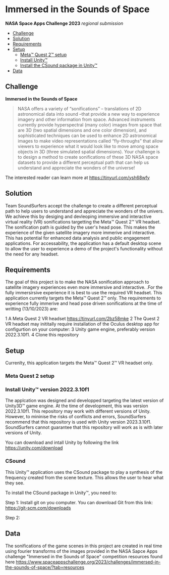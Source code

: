 # Immersed in the Sounds of Space 
**NASA Space Apps Challenge 2023** *regional submission*

- [Challenge](#challenge)
- [Solution](#solution)
- [Requirements](#requirements)
- [Setup](#setup)
  * [Meta™ Quest 2™ setup](#meta-quest-2-setup)
  * [Install Unity™ ](#downloadUnity)
  * [Install the CSound package in Unity™](#csound)  
- [Data](#data)

## Challenge
**Immersed in the Sounds of Space** 
>NASA offers a variety of “sonifications” – translations of 2D astronomical data into sound –that provide a new way to experience imagery and other information from space. Advanced instruments currently provide hyperspectral (many color) images from space that are 3D (two spatial dimensions and one color dimension), and sophisticated techniques can be used to enhance 2D astronomical images to make video representations called “fly-throughs” that allow viewers to experience what it would look like to move among space objects in 3D (three simulated spatial dimensions). Your challenge is to design a method to create sonifications of these 3D NASA space datasets to provide a different perceptual path that can help us understand and appreciate the wonders of the universe!

The interested reader can learn more at https://tinyurl.com/ysh68wfy

## Solution
Team SoundSurfers accept the challenge to create a different perceptual path to help users to understand and appreciate the wonders of the univers. We achieve this by desiging and devleoping immersive and interactive virtual reality (VR) sonifications targetting the Meta™ Quest 2™ VR headset.  The sonification path is guided by the user's head pose. This makes the experience of the given satellite imagery more immerive and interactive. This has potential for enhanced data analysis and public engagement applications. For accessability, the application has a default desktop scene to allow the user to experience a demo of the project's functionality without the need for any headset.
 
## Requirements
The goal of this project is to make the NASA sonification approach to satellite imagery experiences even more immersive and interactive. <!--As such, this application has a 2D scene that allows mouse input to drive the path of sonification of a satellite image in the Unity™ game scene-->.For the fully immersirsive experience it is best to use the required VR headset. This application currently targets the Meta™ Quest 2™ only. The requirements to experience fully immerive and head pose driven sonifications at the time of writting (13/10/2023) are:

1 A Meta Quest 2 VR headset https://tinyurl.com/2bz58mke
2 The Quest 2 VR headset may inititally require installation of the Oculus desktop app for configurtion on your computer:
3 Unity game engine, preferably version 2022.3.10f1.
4 Clone this repository

## Setup
Currenlty, this application targets the Meta™ Quest 2™ VR headset only.

### Meta Quest 2 setup

### Install Unity™ version 2022.3.10f1
The applcation was designed and developped targeting the latest version of Unity3D™ game engine. At the time of development, this was version 2022.3.10f1. This repository may work with different versions of Unity. However, to mininise the risks of conflicts and errors, SoundSurfers recommend that this repository is used with Unity version 2023.3.10f1. SoundSurfers cannot guarantee that this repository will work as is with later versions of Unity. 

You can download and intall Unity by following the link https://unity.com/download

### CSound
This Unity™ application uses the CSound package to play a synthesis of the frequency created from the scene texture. This allows the user to hear what they see.

To install the CSound package in Unity™, you need to:

Step 1: Install git on you computer. You can download Git from this link: https://git-scm.com/downloads

Step 2: 


## Data
The sonifications of the game scenes in this project are created in real time using fourier transforms of the images provided in the NASA Sapce Apps challenge "Immersed in the Sounds of Space" competition resources found here https://www.spaceappschallenge.org/2023/challenges/immersed-in-the-sounds-of-space/?tab=resources 
